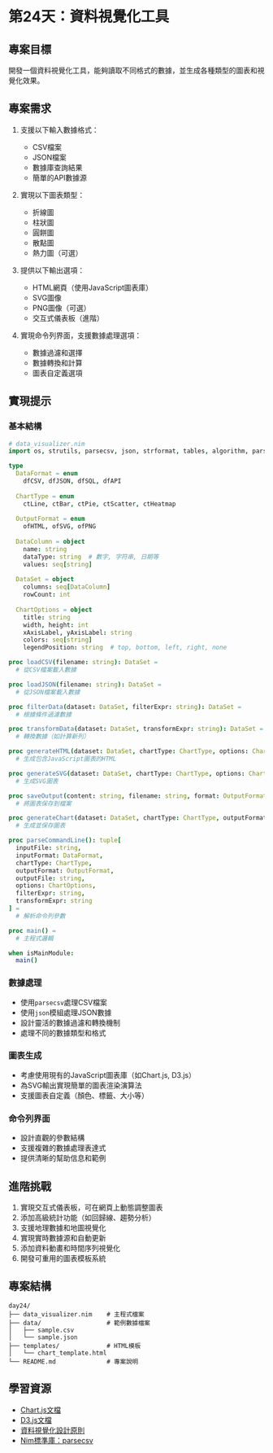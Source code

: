 # 第24天：資料視覺化工具

## 專案目標

開發一個資料視覺化工具，能夠讀取不同格式的數據，並生成各種類型的圖表和視覺化效果。

## 專案需求

1. 支援以下輸入數據格式：
   - CSV檔案
   - JSON檔案
   - 數據庫查詢結果
   - 簡單的API數據源

2. 實現以下圖表類型：
   - 折線圖
   - 柱狀圖
   - 圓餅圖
   - 散點圖
   - 熱力圖（可選）

3. 提供以下輸出選項：
   - HTML網頁（使用JavaScript圖表庫）
   - SVG圖像
   - PNG圖像（可選）
   - 交互式儀表板（進階）

4. 實現命令列界面，支援數據處理選項：
   - 數據過濾和選擇
   - 數據轉換和計算
   - 圖表自定義選項

## 實現提示

### 基本結構
```nim
# data_visualizer.nim
import os, strutils, parsecsv, json, strformat, tables, algorithm, parseopt

type
  DataFormat = enum
    dfCSV, dfJSON, dfSQL, dfAPI
  
  ChartType = enum
    ctLine, ctBar, ctPie, ctScatter, ctHeatmap
  
  OutputFormat = enum
    ofHTML, ofSVG, ofPNG
  
  DataColumn = object
    name: string
    dataType: string  # 數字, 字符串, 日期等
    values: seq[string]
  
  DataSet = object
    columns: seq[DataColumn]
    rowCount: int
  
  ChartOptions = object
    title: string
    width, height: int
    xAxisLabel, yAxisLabel: string
    colors: seq[string]
    legendPosition: string  # top, bottom, left, right, none

proc loadCSV(filename: string): DataSet =
  # 從CSV檔案載入數據

proc loadJSON(filename: string): DataSet =
  # 從JSON檔案載入數據

proc filterData(dataset: DataSet, filterExpr: string): DataSet =
  # 根據條件過濾數據

proc transformData(dataset: DataSet, transformExpr: string): DataSet =
  # 轉換數據（如計算新列）

proc generateHTML(dataset: DataSet, chartType: ChartType, options: ChartOptions): string =
  # 生成包含JavaScript圖表的HTML

proc generateSVG(dataset: DataSet, chartType: ChartType, options: ChartOptions): string =
  # 生成SVG圖表

proc saveOutput(content: string, filename: string, format: OutputFormat) =
  # 將圖表保存到檔案

proc generateChart(dataset: DataSet, chartType: ChartType, outputFormat: OutputFormat, options: ChartOptions, outputFile: string) =
  # 生成並保存圖表

proc parseCommandLine(): tuple[
  inputFile: string,
  inputFormat: DataFormat,
  chartType: ChartType,
  outputFormat: OutputFormat,
  outputFile: string,
  options: ChartOptions,
  filterExpr: string,
  transformExpr: string
] =
  # 解析命令列參數

proc main() =
  # 主程式邏輯

when isMainModule:
  main()
```

### 數據處理
- 使用`parsecsv`處理CSV檔案
- 使用`json`模組處理JSON數據
- 設計靈活的數據過濾和轉換機制
- 處理不同的數據類型和格式

### 圖表生成
- 考慮使用現有的JavaScript圖表庫（如Chart.js, D3.js）
- 為SVG輸出實現簡單的圖表渲染演算法
- 支援圖表自定義（顏色、標籤、大小等）

### 命令列界面
- 設計直觀的參數結構
- 支援複雜的數據處理表達式
- 提供清晰的幫助信息和範例

## 進階挑戰

1. 實現交互式儀表板，可在網頁上動態調整圖表
2. 添加高級統計功能（如回歸線、趨勢分析）
3. 支援地理數據和地圖視覺化
4. 實現實時數據源和自動更新
5. 添加資料動畫和時間序列視覺化
6. 開發可重用的圖表模板系統

## 專案結構

```
day24/
├── data_visualizer.nim    # 主程式檔案
├── data/                  # 範例數據檔案
│   ├── sample.csv
│   └── sample.json
├── templates/             # HTML模板
│   └── chart_template.html
└── README.md              # 專案說明
```

## 學習資源

- [Chart.js文檔](https://www.chartjs.org/)
- [D3.js文檔](https://d3js.org/)
- [資料視覺化設計原則](https://www.storytellingwithdata.com/)
- [Nim標準庫：parsecsv](https://nim-lang.org/docs/parsecsv.html)
